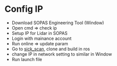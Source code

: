 # Config IP

- Download SOPAS Engineering Tool (Window) 
- Open cmd => check ip
- Setup IP for Lidar in SOPAS
- Login with mainance account
- Run online => update param 
- Go to [sick_scan](https://github.com/SICKAG/sick_scan), clone and build in ros
- change IP in network setting to similar in Window
- Run launch file 
